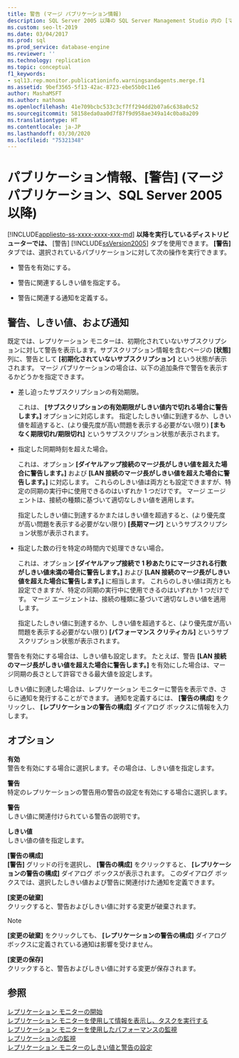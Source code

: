 ```yaml
---
title: 警告 (マージ パブリケーション情報)
description: SQL Server 2005 以降の SQL Server Management Studio 内の [マージ レプリケーション パブリケーション情報] ページの [警告] タブについて説明します。
ms.custom: seo-lt-2019
ms.date: 03/04/2017
ms.prod: sql
ms.prod_service: database-engine
ms.reviewer: ''
ms.technology: replication
ms.topic: conceptual
f1_keywords:
- sql13.rep.monitor.publicationinfo.warningsandagents.merge.f1
ms.assetid: 9bef3565-5f13-42ac-8723-ebe55b0c11e6
author: MashaMSFT
ms.author: mathoma
ms.openlocfilehash: 41e709bcbc533c3cf7ff294dd2b07a6c638a0c52
ms.sourcegitcommit: 58158eda0aa0d7f87f9d958ae349a14c0ba8a209
ms.translationtype: HT
ms.contentlocale: ja-JP
ms.lasthandoff: 03/30/2020
ms.locfileid: "75321348"
---
```

# <a name="publication-information-warnings-merge-publication-sql-server-2005-and-later"></a>パブリケーション情報、[警告] (マージ パブリケーション、SQL Server 2005 以降)
[!INCLUDE[appliesto-ss-xxxx-xxxx-xxx-md](../../includes/appliesto-ss-xxxx-xxxx-xxx-md.md)]
  **以降を実行しているディストリビューターでは、** [警告] [!INCLUDE[ssVersion2005](../../includes/ssversion2005-md.md)] タブを使用できます。 **[警告]** タブでは、選択されているパブリケーションに対して次の操作を実行できます。  
  
-   警告を有効にする。  
  
-   警告に関連するしきい値を指定する。  
  
-   警告に関連する通知を定義する。  
  
## <a name="warnings-thresholds-and-alerts"></a>警告、しきい値、および通知  
 既定では、レプリケーション モニターは、初期化されていないサブスクリプションに対して警告を表示します。サブスクリプション情報を含むページの **[状態]** 列に、警告として **[初期化されていないサブスクリプション]** という状態が表示されます。 マージ パブリケーションの場合は、以下の追加条件で警告を表示するかどうかを指定できます。  
  
-   差し迫ったサブスクリプションの有効期限。  
  
     これは、 **[サブスクリプションの有効期限がしきい値内で切れる場合に警告します。]** オプションに対応します。 指定したしきい値に到達するか、しきい値を超過すると、(より優先度が高い問題を表示する必要がない限り) **[まもなく期限切れ/期限切れ]** というサブスクリプション状態が表示されます。  
  
-   指定した同期時刻を超えた場合。  
  
     これは、オプション **[ダイヤルアップ接続のマージ長がしきい値を超えた場合に警告します。]** および **[LAN 接続のマージ長がしきい値を超えた場合に警告します。]** に対応します。 これらのしきい値は両方とも設定できますが、特定の同期の実行中に使用できるのはいずれか 1 つだけです。 マージ エージェントは、接続の種類に基づいて適切なしきい値を適用します。  
  
     指定したしきい値に到達するかまたはしきい値を超過すると、(より優先度が高い問題を表示する必要がない限り) **[長期マージ]** というサブスクリプション状態が表示されます。  
  
-   指定した数の行を特定の時間内で処理できない場合。  
  
     これは、オプション **[ダイヤルアップ接続で 1 秒あたりにマージされる行数がしきい値未満の場合に警告します。]** および **[LAN 接続のマージ長がしきい値を超えた場合に警告します。]** に相当します。 これらのしきい値は両方とも設定できますが、特定の同期の実行中に使用できるのはいずれか 1 つだけです。 マージ エージェントは、接続の種類に基づいて適切なしきい値を適用します。  
  
     指定したしきい値に到達するか、しきい値を超過すると、(より優先度が高い問題を表示する必要がない限り) **[パフォーマンス クリティカル]** というサブスクリプション状態が表示されます。  
  
 警告を有効にする場合は、しきい値も設定します。 たとえば、警告 **[LAN 接続のマージ長がしきい値を超えた場合に警告します。]** を有効にした場合は、マージ同期の長さとして許容できる最大値を設定します。  
  
 しきい値に到達した場合は、レプリケーション モニターに警告を表示でき、さらに通知を発行することができます。 通知を定義するには、 **[警告の構成]** をクリックし、 **[レプリケーションの警告の構成]** ダイアログ ボックスに情報を入力します。  
  
## <a name="options"></a>オプション  
 **有効**  
 警告を有効にする場合に選択します。その場合は、しきい値を指定します。  
  
 **警告**  
 特定のレプリケーションの警告用の警告の設定を有効にする場合に選択します。  
  
 **警告**  
 しきい値に関連付けられている警告の説明です。  
  
 **しきい値**  
 しきい値の値を指定します。  
  
 **[警告の構成]**  
 **[警告]** グリッドの行を選択し、 **[警告の構成]** をクリックすると、 **[レプリケーションの警告の構成]** ダイアログ ボックスが表示されます。 このダイアログ ボックスでは、選択したしきい値および警告に関連付けた通知を定義できます。  
  
 **[変更の破棄]**  
 クリックすると、警告およびしきい値に対する変更が破棄されます。  
  
> [!NOTE]  
>  **[変更の破棄]** をクリックしても、 **[レプリケーションの警告の構成]** ダイアログ ボックスに定義されている通知は影響を受けません。  
  
 **[変更の保存]**  
 クリックすると、警告およびしきい値に対する変更が保存されます。  
  
## <a name="see-also"></a>参照  
 [レプリケーション モニターの開始](../../relational-databases/replication/monitor/start-the-replication-monitor.md)   
 [レプリケーション モニターを使用して情報を表示し、タスクを実行する](../../relational-databases/replication/monitor/view-information-and-perform-tasks-replication-monitor.md)   
 [レプリケーション モニターを使用したパフォーマンスの監視](../../relational-databases/replication/monitor/monitor-performance-with-replication-monitor.md)   
 [レプリケーションの監視](../../relational-databases/replication/monitor/monitoring-replication.md)   
 [レプリケーション モニターのしきい値と警告の設定](../../relational-databases/replication/monitor/set-thresholds-and-warnings-in-replication-monitor.md)  
  
  
